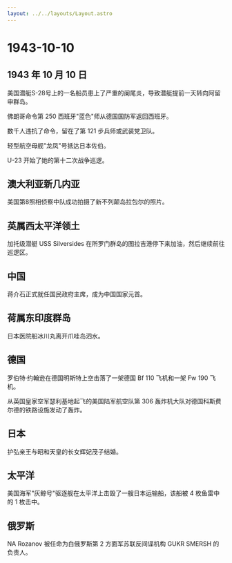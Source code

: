 ```yaml
---
layout: ../../layouts/Layout.astro
---
```


# 1943-10-10

## 1943 年 10 月 10 日

美国潜艇S-28号上的一名船员患上了严重的阑尾炎，导致潜艇提前一天转向阿留申群岛。

佛朗哥命令第 250 西班牙"蓝色"师从德国国防军返回西班牙。

数千人违抗了命令，留在了第 121 步兵师或武装党卫队。

轻型航空母舰"龙凤"号抵达日本佐伯。

U-23 开始了她的第十二次战争巡逻。

## 澳大利亚新几内亚

美国第8照相侦察中队成功拍摄了新不列颠岛拉包尔的照片。

## 英属西太平洋领土

加托级潜艇 USS Silversides
在所罗门群岛的图拉吉港停下来加油，然后继续前往巡逻区。

## 中国

蒋介石正式就任国民政府主席，成为中国国家元首。

## 荷属东印度群岛

日本医院船冰川丸离开爪哇岛泗水。

## 德国

罗伯特·约翰逊在德国明斯特上空击落了一架德国 Bf 110 飞机和一架 Fw 190
飞机。

从英国皇家空军瑟利基地起飞的美国陆军航空队第 306
轰炸机大队对德国科斯费尔德的铁路设施发动了轰炸。

## 日本

护弘亲王与昭和天皇的长女辉妃茂子结婚。

## 太平洋

美国海军"灰鲸号"驱逐舰在太平洋上击毁了一艘日本运输船，该船被 4
枚鱼雷中的 1 枚击中。

## 俄罗斯

NA Rozanov 被任命为白俄罗斯第 2 方面军苏联反间谍机构 GUKR SMERSH
的负责人。